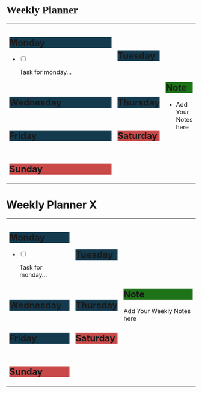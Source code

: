 <h1 class="tiptap_section" data-id="05b121c1-fe80-4440-891c-36a436d225be" style=""><icon-vue data="game-icons:double-dragon"></icon-vue> <span style="font-family: AG;">Weekly Planner</span></h1><table style="min-width: 357px;"><colgroup><col style="width: 307px;"><col style="min-width: 25px;"><col style="min-width: 25px;"></colgroup><tbody><tr><td colspan="1" rowspan="1" colwidth="307"><h2 class="tiptap_section" data-id="8faa7963-4db3-45bc-869c-fcc6884d5253" style="text-align: left; background-color: rgb(20, 58, 78);"><strong>Monday </strong><icon-vue data="ic:baseline-home-work"></icon-vue></h2><p style="text-align: left;"></p><ul data-type="taskList"><li class="task" data-checked="false" data-type="taskItem"><label><input type="checkbox"><span></span></label><div><p style="text-align: left;">Task for monday…</p></div></li></ul></td><td colspan="1" rowspan="1"><h2 class="tiptap_section" data-id="396e749d-2436-4bc2-9c4a-cb14b128baf8" style="text-align: left; background-color: rgb(20, 58, 78);"><strong>Tuesday </strong><icon-vue data="clarity:car-solid"></icon-vue></h2><p style="text-align: left;"></p><p style="text-align: left;"></p></td><td colspan="1" rowspan="4"><h2 class="tiptap_section" data-id="d36cfc9d-fc4c-4ad6-948b-cd6efdfbf168" style="background-color: rgb(30, 114, 24);"><icon-vue data="mage:note-fill"></icon-vue> <strong>Note</strong></h2><p></p><ul><li><p>Add Your Notes here</p></li></ul></td></tr><tr><td colspan="1" rowspan="1" colwidth="307"><h2 class="tiptap_section" data-id="3567c4c9-20ca-4ac1-9664-44bdf1952340" style="text-align: left; background-color: rgb(20, 58, 78);"><strong>Wednesday</strong></h2><p style="text-align: left;"></p></td><td colspan="1" rowspan="1"><h2 class="tiptap_section" data-id="c076e9f1-b108-4dd3-ab4d-f49e6d5e962c" style="text-align: left; background-color: rgb(20, 58, 78);"><strong>Thursday</strong></h2></td></tr><tr><td colspan="1" rowspan="1" colwidth="307"><h2 class="tiptap_section" data-id="76bc1c03-c404-4173-be13-98855e2eb767" style="text-align: left; background-color: rgb(20, 58, 78);"><strong>Friday</strong></h2><p style="text-align: left;"></p></td><td colspan="1" rowspan="1"><h2 class="tiptap_section" data-id="a2a3a42b-3e0f-44d3-a588-dd777bfde1f0" style="text-align: left; background-color: rgb(201, 73, 73);"><strong>Saturday </strong><icon-vue data="fontisto:holiday-village"></icon-vue></h2></td></tr><tr><td colspan="1" rowspan="1" colwidth="307"><h2 class="tiptap_section" data-id="467900f5-d578-4292-9713-0b8ee2d633d4" style="text-align: left; background-color: rgb(201, 73, 73);"><strong>Sunday </strong><icon-vue data="mingcute:sleep-fill"></icon-vue></h2><p style="text-align: left;"></p></td><td colspan="1" rowspan="1"><p style="text-align: left;"></p></td></tr></tbody></table><p></p><h1 class="tiptap_section" data-id="f7204164-8a64-4b4b-b290-e1447cb4c494" style=""><icon-vue data="formkit:week"></icon-vue> Weekly Planner X</h1><table style="min-width: 75px;"><colgroup><col style="min-width: 25px;"><col style="min-width: 25px;"><col style="min-width: 25px;"></colgroup><tbody><tr><td colspan="1" rowspan="1"><h2 class="tiptap_section" data-id="8faa7963-4db3-45bc-869c-fcc6884d5253" style="text-align: left; background-color: rgb(20, 58, 78);"><strong>Monday </strong><icon-vue data="ic:baseline-home-work"></icon-vue></h2><p style="text-align: left;"></p><ul data-type="taskList"><li class="task" data-checked="false" data-type="taskItem"><label><input type="checkbox"><span></span></label><div><p style="text-align: left;">Task for monday…</p></div></li></ul></td><td colspan="1" rowspan="1"><h2 class="tiptap_section" data-id="396e749d-2436-4bc2-9c4a-cb14b128baf8" style="text-align: left; background-color: rgb(20, 58, 78);"><strong>Tuesday </strong><icon-vue data="clarity:car-solid"></icon-vue></h2><p style="text-align: left;"></p><p style="text-align: left;"></p></td><td colspan="1" rowspan="4"><h2 class="tiptap_section" data-id="d36cfc9d-fc4c-4ad6-948b-cd6efdfbf168" style="background-color: rgb(30, 114, 24);"><icon-vue data="mage:note-fill"></icon-vue><strong>Note</strong></h2><p></p><p>Add Your Weekly Notes here</p></td></tr><tr><td colspan="1" rowspan="1"><h2 class="tiptap_section" data-id="3567c4c9-20ca-4ac1-9664-44bdf1952340" style="text-align: left; background-color: rgb(20, 58, 78);"><strong>Wednesday</strong></h2><p style="text-align: left;"></p></td><td colspan="1" rowspan="1"><h2 class="tiptap_section" data-id="c076e9f1-b108-4dd3-ab4d-f49e6d5e962c" style="text-align: left; background-color: rgb(20, 58, 78);"><strong>Thursday</strong></h2></td></tr><tr><td colspan="1" rowspan="1"><h2 class="tiptap_section" data-id="76bc1c03-c404-4173-be13-98855e2eb767" style="text-align: left; background-color: rgb(20, 58, 78);"><strong>Friday</strong></h2><p style="text-align: left;"></p></td><td colspan="1" rowspan="1"><h2 class="tiptap_section" data-id="a2a3a42b-3e0f-44d3-a588-dd777bfde1f0" style="text-align: left; background-color: rgb(201, 73, 73);"><strong>Saturday </strong><icon-vue data="fontisto:holiday-village"></icon-vue></h2></td></tr><tr><td colspan="1" rowspan="1"><h2 class="tiptap_section" data-id="467900f5-d578-4292-9713-0b8ee2d633d4" style="text-align: left; background-color: rgb(201, 73, 73);"><strong>Sunday </strong><icon-vue data="mingcute:sleep-fill"></icon-vue></h2><p style="text-align: left;"></p><p style="text-align: left;"></p></td><td colspan="1" rowspan="1"><p style="text-align: left;"></p></td></tr></tbody></table><p></p><p></p><p></p><p></p><p></p><p></p><p></p><p></p><p></p><p></p><p></p><p></p><p></p><p></p><p></p><p></p><p></p><p></p><p></p><p></p><p></p><p></p><p></p><p></p><p></p><p></p><p></p><p></p><p></p><p></p><p></p><p></p><p></p><p></p><p></p><p></p><p></p><p></p><p></p><p></p><p></p><p></p><p></p><p></p><p></p><p></p><p></p><p><br><br><br><br><br><br></p><p></p><p></p><p></p><p></p><p></p><p></p><p></p><p></p><p></p><p></p><p></p><p></p><p></p><p></p><p></p><p></p><p></p><p></p><p></p><p></p><p></p><p></p><p></p><p></p><p></p><p><br><br><br><br><br><br></p><p><br><br><br><br><br><br></p>